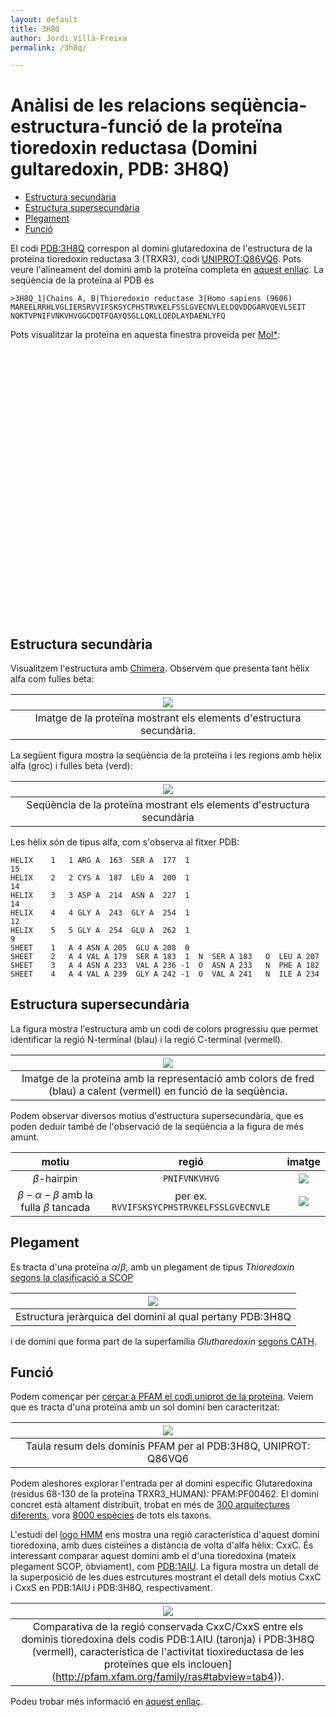 ```yaml
---
layout: default
title: 3H8Q
author: Jordi Villà-Freixa
permalink: /3h8q/

---
```

 <head>
    <meta charset="utf-8">
    <title>{{ page.title }}</title>
<script src="https://cdn.jsdelivr.net/npm/babel-polyfill/dist/polyfill.min.js"></script>
    <!-- Web component polyfill (only loads what it needs) -->
<script src="https://cdn.jsdelivr.net/npm/@webcomponents/webcomponentsjs/webcomponents-lite.js" charset="utf-8"></script>
    <!-- Required to polyfill modern browsers as code is ES5 for IE... -->
<script src="https://cdn.jsdelivr.net/npm/@webcomponents/webcomponentsjs/custom-elements-es5-adapter.js" charset="utf-8"></script>

<link rel="stylesheet" type="text/css" href="https://www.ebi.ac.uk/pdbe/pdb-component-library/css/pdbe-molstar-1.2.1.css">
<script type="text/javascript" src="https://www.ebi.ac.uk/pdbe/pdb-component-library/js/pdbe-molstar-component-1.2.1.js"></script>
<style>
        #myViewer{
          float:none;
          width:400px;
          height:400px;
          position:relative;
        }
    </style>
  </head>

<h1> Anàlisi de les relacions seqüència-estructura-funció de la proteïna tioredoxin reductasa (Domini gultaredoxin, PDB: 3H8Q)</h1>

- [Estructura secundària](#estructura-secundària)
- [Estructura supersecundària](#estructura-supersecundària)
- [Plegament](#plegament)
- [Funció](#funció)


 El codi [PDB:3H8Q](https://www.rcsb.org/structure/3h8q) correspon al domini glutaredoxina de l'estructura de la proteïna tioredoxin reductasa 3 (TRXR3), codi [UNIPROT:Q86VQ6](https://www.uniprot.org/uniprot/Q86VQ6). Pots veure l'alineament del domini amb la proteïna completa en [aquest enllaç](../figures/3h8q_align.html). La seqüència de la proteïna al PDB és


```fasta
>3H8Q_1|Chains A, B|Thioredoxin reductase 3|Homo sapiens (9606)
MAREELRRHLVGLIERSRVVIFSKSYCPHSTRVKELFSSLGVECNVLELDQVDDGARVQEVLSEIT
NQKTVPNIFVNKVHVGGCDQTFQAYQSGLLQKLLQEDLAYDAENLYFQ

```

Pots visualitzar la proteïna en aquesta finestra proveïda per [Mol*](https://molstar.org):

<p>
<div id="myViewer">
<pdbe-molstar id="pdbeMolstarComponent" molecule-id="3h8q" hide-controls="true"></pdbe-molstar>
</div>
</p>
<br>  

## Estructura secundària

Visualitzem l'estructura amb  [Chimera](../code/3h8q.py). Observem que presenta tant hèlix alfa com fulles beta:

|![](../figures/3h8q_2nd.png)|
|:--:|
|Imatge de la proteïna mostrant els elements d'estructura secundària.|

La següent figura mostra la seqüència de la proteïna i les regions amb hèlix alfa (groc) i fulles beta (verd):

|![](../figures/3h8q_seq.png)|
|:--:|
|Seqüència de la proteïna mostrant els elements d'estructura secundària|

Les hèlix són de tipus alfa, com s'observa al fitxer PDB:

```
HELIX    1   1 ARG A  163  SER A  177  1                                  15    
HELIX    2   2 CYS A  187  LEU A  200  1                                  14    
HELIX    3   3 ASP A  214  ASN A  227  1                                  14    
HELIX    4   4 GLY A  243  GLY A  254  1                                  12    
HELIX    5   5 GLY A  254  GLU A  262  1                                   9    
SHEET    1   A 4 ASN A 205  GLU A 208  0                                        
SHEET    2   A 4 VAL A 179  SER A 183  1  N  SER A 183   O  LEU A 207           
SHEET    3   A 4 ASN A 233  VAL A 236 -1  O  ASN A 233   N  PHE A 182           
SHEET    4   A 4 VAL A 239  GLY A 242 -1  O  VAL A 241   N  ILE A 234           
```

## Estructura supersecundària

La figura mostra l'estructura amb un codi de colors progressiu que permet identificar la regió N-terminal (blau) i la regió C-terminal (vermell).

|![](../figures/3h8q_rainbow.png)|
|:--:|
|Imatge de la proteïna amb la representació amb colors de fred (blau) a calent (vermell) en funció de la seqüència.|

 Podem observar diversos motius d'estructura supersecundària, que es poden deduir també de l'observació de la seqüència a la figura de més amunt.

| motiu | regió | imatge |
|:-------:|:-------:|:--------:|
|   $\beta$-hairpin    |   ```PNIFVNKVHVG```    |   ![](../figures/3h8q_hairpin.png)     |
|    $\beta-\alpha-\beta$ amb la fulla $\beta$ tancada  |  per ex.  ```RVVIFSKSYCPHSTRVKELFSSLGVECNVLE```   |    ![](../figures/3h8q_betaalphabeta.png)       |


## Plegament

Es tracta d'una proteïna $\alpha/\beta$, amb un plegament de tipus *Thioredoxin* [segons la clasificació a SCOP](https://scop.mrc-lmb.cam.ac.uk/term/8075859)

|![](../figures/3H8Q_SCOP.png)|
|:--:|
|Estructura jeràrquica del domini al qual pertany PDB:3H8Q|

i de domini que forma part de la superfamília *Glutharedoxin* [segons CATH](http://www.cathdb.info/search?q=3h8q).

## Funció

Podem començar per [cercar a PFAM el codi uniprot de la proteïna](http://pfam.xfam.org/protein/Q86VQ6). Veiem que es tracta d'una proteïna amb un sol domini ben caracteritzat:

|![](../figures/3h8q_pfam1.png)|
|:--:|
|Taula resum dels dominis PFAM per al PDB:3H8Q, UNIPROT: Q86VQ6|

Podem aleshores explorar l'entrada per al domini específic Glutaredoxina (residus 68-130 de la proteïna TRXR3_HUMAN): PFAM:PF00462. El domini concret  està altament distribuït, trobat en més de [300 arquitectures diferents](http://pfam.xfam.org/family/PF00462#tabview=tab1), vora [8000 espècies](http://pfam.xfam.org/family/PF00462#tabview=tab7) de tots els taxons.

L'estudi del [logo HMM](http://pfam.xfam.org/family/ras#tabview=tab4) ens mostra una regió característica d'aquest domini tioredoxina, amb dues cisteïnes a distància de volta d'alfa hèlix: CxxC.  És interessant comparar aquest domini amb el d'una tioredoxina (mateix plegament SCOP, òbviament), com [PDB:1AIU](https://www.rcsb.org/structure/1AIU). La figura mostra un detall de la superposició de les dues estrcutures mostrant el detall dels motius CxxC i CxxS en PDB:1AIU i PDB:3H8Q, respectivament.

|![](../figures/3h8q_vs_1aiu.png)|
|:--:|
|Comparativa de la regió conservada  CxxC/CxxS entre els dominis tioredoxina dels codis PDB:1AIU (taronja) i PDB:3H8Q (vermell), característica de l'activitat tioxireductasa de les proteïnes que els inclouen](http://pfam.xfam.org/family/ras#tabview=tab4)).|

Podeu trobar més informació en [aquest enllaç](https://genomics.unl-edu/RBC_EDU/tr.html).